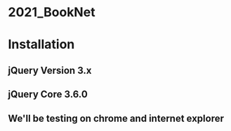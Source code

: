 # 2021_BookNet 

# Installation

## jQuery Version 3.x
## jQuery Core 3.6.0

## We'll be testing on chrome and internet explorer